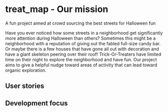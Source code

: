# treat_map - Our mission
A fun project aimed at crowd sourcing the best streets for Halloween fun

Have you ever noticed how some streets in a neighborhood get significantly more attention during Halloween than others? Sometimes this might be a neighborhood with a reputation of giving out the fabled full-size candy bar. Or maybe there is a few houses that have gone all out with decoration and have a giant skeleton peering over their roof! Trick-Or-Treaters have limited time on their night to explore the neighborhood and have fun. Our project aims to give a helpful nudge toward areas of activity that can lead toward organic exploration.

## User stories


## Development focus
